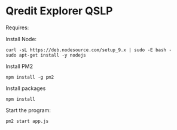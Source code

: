 

# Qredit Explorer QSLP

Requires:

Install Node:
```
curl -sL https://deb.nodesource.com/setup_9.x | sudo -E bash -
sudo apt-get install -y nodejs
```

Install PM2
```
npm install -g pm2
```

Install packages
```
npm install
```


Start the program:
```
pm2 start app.js
```

